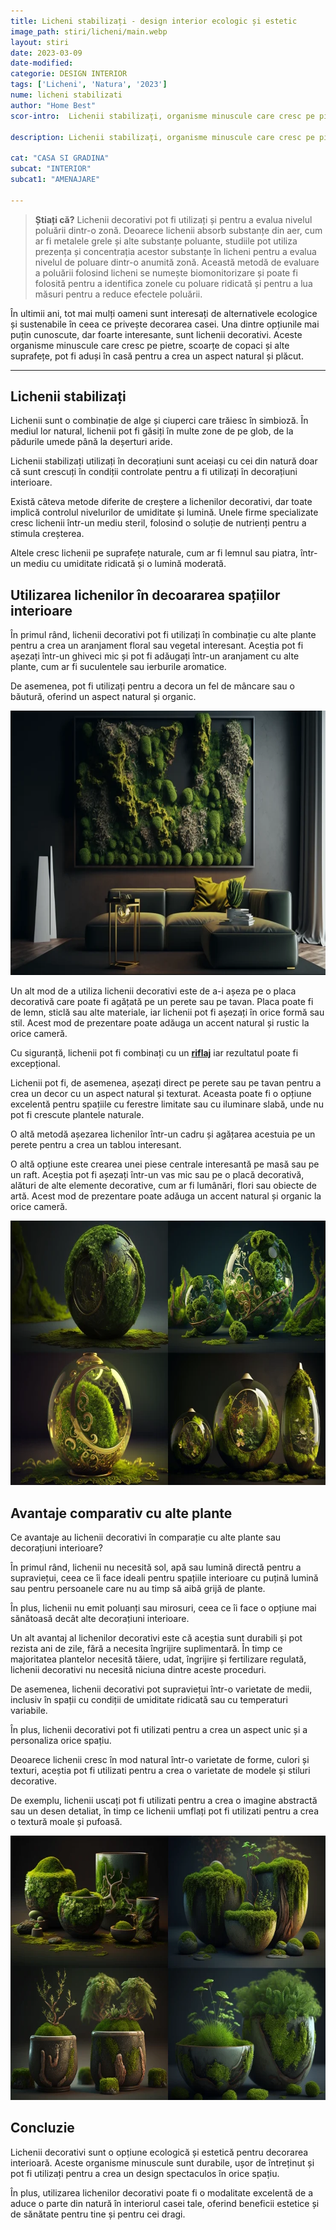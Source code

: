 ```yaml
---
title: Licheni stabilizați - design interior ecologic și estetic
image_path: stiri/licheni/main.webp
layout: stiri
date: 2023-03-09
date-modified: 
categorie: DESIGN INTERIOR
tags: ['Licheni', 'Natura', '2023']
nume: licheni stabilizati
author: "Home Best"
scor-intro:  Lichenii stabilizați, organisme minuscule care cresc pe pietre, scoarțe de copaci și alte suprafețe, pot fi aduși în casă pentru a crea un aspect natural și plăcut.

description: Lichenii stabilizați, organisme minuscule care cresc pe pietre, scoarțe de copaci și alte suprafețe, pot fi aduși în casă pentru a crea un aspect natural și plăcut.

cat: "CASA SI GRADINA"
subcat: "INTERIOR"
subcat1: "AMENAJARE"

---
```


>**Știați că?** Lichenii decorativi pot fi utilizați și pentru a evalua nivelul poluării dintr-o zonă. Deoarece lichenii absorb substanțe din aer, cum ar fi metalele grele și alte substanțe poluante, studiile pot utiliza prezența și concentrația acestor substanțe în licheni pentru a evalua nivelul de poluare dintr-o anumită zonă. Această metodă de evaluare a poluării folosind licheni se numește biomonitorizare și poate fi folosită pentru a identifica zonele cu poluare ridicată și pentru a lua măsuri pentru a reduce efectele poluării.

În ultimii ani, tot mai mulți oameni sunt interesați de alternativele ecologice și sustenabile în ceea ce privește decorarea casei. Una dintre opțiunile mai puțin cunoscute, dar foarte interesante, sunt lichenii decorativi. Aceste organisme minuscule care cresc pe pietre, scoarțe de copaci și alte suprafețe, pot fi aduși în casă pentru a crea un aspect natural și plăcut.

---
## Lichenii stabilizați

Lichenii sunt o combinație de alge și ciuperci care trăiesc în simbioză. În mediul lor natural, lichenii pot fi găsiți în multe zone de pe glob, de la pădurile umede până la deșerturi aride. 

Lichenii stabilizați utilizați în decorațiuni sunt aceiași cu cei din natură doar că sunt crescuți în condiții controlate pentru a fi utilizați în decorațiuni interioare.

Există câteva metode diferite de creștere a lichenilor decorativi, dar toate implică controlul nivelurilor de umiditate și lumină. Unele firme specializate cresc lichenii într-un mediu steril, folosind o soluție de nutrienți pentru a stimula creșterea. 

Altele cresc lichenii pe suprafețe naturale, cum ar fi lemnul sau piatra, într-un mediu cu umiditate ridicată și o lumină moderată.

## Utilizarea lichenilor în decoararea spațiilor interioare

În primul rând, lichenii decorativi pot fi utilizați în combinație cu alte plante pentru a crea un aranjament floral sau vegetal interesant. Aceștia pot fi așezați într-un ghiveci mic și pot fi adăugați într-un aranjament cu alte plante, cum ar fi suculentele sau ierburile aromatice. 

De asemenea, pot fi utilizați pentru a decora un fel de mâncare sau o băutură, oferind un aspect natural și organic.

<img src="/assets/images/stiri/licheni/p1.webp" width="740" height="423" alt="{{ page.title }}">

Un alt mod de a utiliza lichenii decorativi este de a-i așeza pe o placa decorativă care poate fi agățată pe un perete sau pe tavan. Placa poate fi de lemn, sticlă sau alte materiale, iar lichenii pot fi așezați în orice formă sau stil. Acest mod de prezentare poate adăuga un accent natural și rustic la orice cameră.

Cu siguranță, lichenii pot fi combinați cu un **[riflaj]({{site.url}}/stiri/riflaj-cum-sa-iti-faci-singur-ieftin/)** iar rezultatul poate fi excepțional.

Lichenii pot fi, de asemenea, așezați direct pe perete sau pe tavan pentru a crea un decor cu un aspect natural și texturat. Aceasta poate fi o opțiune excelentă pentru spațiile cu ferestre limitate sau cu iluminare slabă, unde nu pot fi crescute plantele naturale. 

O altă metodă așezarea lichenilor într-un cadru și agățarea acestuia pe un perete pentru a crea un tablou interesant.

O altă opțiune este crearea unei piese centrale interesantă pe masă sau pe un raft. Aceștia pot fi așezați într-un vas mic sau pe o placă decorativă, alături de alte elemente decorative, cum ar fi lumânări, flori sau obiecte de artă. Acest mod de prezentare poate adăuga un accent natural și organic la orice cameră.

<img src="/assets/images/stiri/licheni/2p.webp" width="740" height="423" alt="{{ page.title }}">

## Avantaje comparativ cu alte plante 

Ce avantaje au lichenii decorativi în comparație cu alte plante sau decorațiuni interioare?

În primul rând, lichenii nu necesită sol, apă sau lumină directă pentru a supraviețui, ceea ce îi face ideali pentru spațiile interioare cu puțină lumină sau pentru persoanele care nu au timp să aibă grijă de plante. 

În plus, lichenii nu emit poluanți sau mirosuri, ceea ce îi face o opțiune mai sănătoasă decât alte decorațiuni interioare.

Un alt avantaj al lichenilor decorativi este că aceștia sunt durabili și pot rezista ani de zile, fără a necesita îngrijire suplimentară. În timp ce majoritatea plantelor necesită tăiere, udat, îngrijire și fertilizare regulată, lichenii decorativi nu necesită niciuna dintre aceste proceduri. 

De asemenea, lichenii decorativi pot supraviețui într-o varietate de medii, inclusiv în spații cu condiții de umiditate ridicată sau cu temperaturi variabile.

În plus, lichenii decorativi pot fi utilizati pentru a crea un aspect unic și a personaliza orice spațiu. 

Deoarece lichenii cresc în mod natural într-o varietate de forme, culori și texturi, aceștia pot fi utilizati pentru a crea o varietate de modele și stiluri decorative.

De exemplu, lichenii uscați pot fi utilizati pentru a crea o imagine abstractă sau un desen detaliat, în timp ce lichenii umflați pot fi utilizati pentru a crea o textură moale și pufoasă.

<img src="/assets/images/stiri/licheni/p3.webp" width="740" height="423" alt="{{ page.title }}">

## Concluzie

Lichenii decorativi sunt o opțiune ecologică și estetică pentru decorarea interioară. Aceste organisme minuscule sunt durabile, ușor de întreținut și pot fi utilizați pentru a crea un design spectaculos în orice spațiu. 

În plus, utilizarea lichenilor decorativi poate fi o modalitate excelentă de a aduce o parte din natură în interiorul casei tale, oferind beneficii estetice și de sănătate pentru tine și pentru cei dragi.